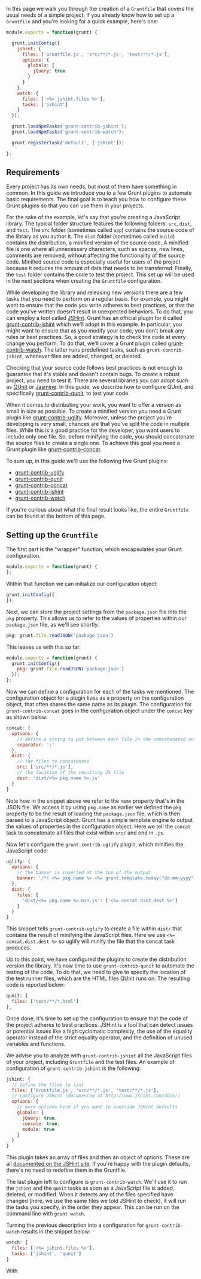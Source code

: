 
In this page we walk you through the creation of a `Gruntfile` that covers the usual needs of a simple project. If you already know how to set up a `Gruntfile` and you're looking for a quick example, here's one:

```js
module.exports = function(grunt) {

  grunt.initConfig({
    jshint: {
      files: ['Gruntfile.js', 'src/**/*.js', 'test/**/*.js'],
      options: {
        globals: {
          jQuery: true
        }
      }
    },
    watch: {
      files: ['<%= jshint.files %>'],
      tasks: ['jshint']
    }
  });

  grunt.loadNpmTasks('grunt-contrib-jshint');
  grunt.loadNpmTasks('grunt-contrib-watch');

  grunt.registerTask('default', ['jshint']);

};
```

## Requirements

Every project has its own needs, but most of them have something in common. In this guide we introduce you to a few Grunt plugins to automate basic requirements. The final goal is to teach you how to configure these Grunt plugins so that you can use them in your projects.

For the sake of the example, let's say that you're creating a JavaScript library. The typical folder structure features the following folders: `src`, `dist`, and `test`. The `src` folder (sometimes called `app`) contains the source code of the library as you author it. The `dist` folder (sometimes called `build`) contains the distribution, a minified version of the source code. A minified file is one where all unnecessary characters, such as spaces, new lines, comments are removed, without affecting the functionality of the source code. Minified source code is especially useful for users of the project because it reduces the amount of data that needs to be transferred. Finally, the `test` folder contains the code to test the project. This set up will be used in the next sections when creating the `Gruntfile` configuration.

While developing the library and releasing new versions there are a few tasks that you need to perform on a regular basis. For example, you might want to ensure that the code you write adheres to best practices, or that the code you've written doesn't result in unexpected behaviors. To do that, you can employ a tool called [JSHint](http://jshint.com/about/). Grunt has an official plugin for it called [grunt-contrib-jshint](https://github.com/gruntjs/grunt-contrib-jshint) which we'll adopt in this example. In particular, you might want to ensure that as you modify your code, you don't break any rules or best practices. So, a good strategy is to check the code at every change you perform. To do that, we'll cover a Grunt plugin called [grunt-contrib-watch](https://github.com/gruntjs/grunt-contrib-watch). The latter runs predefined tasks, such as `grunt-contrib-jshint`, whenever files are added, changed, or deleted.

Checking that your source code follows best practices is not enough to guarantee that it's stable and doesn't contain bugs. To create a robust project, you need to test it. There are several libraries you can adopt such as [QUnit](https://qunitjs.com/) or [Jasmine](http://jasmine.github.io/). In this guide, we describe how to configure QUnit, and specifically [grunt-contrib-qunit](https://github.com/gruntjs/grunt-contrib-qunit), to test your code.

When it comes to distributing your work, you want to offer a version as small in size  as possible. To create a minified version you need a Grunt plugin like [grunt-contrib-uglify](https://github.com/gruntjs/grunt-contrib-uglify). Moreover, unless the project you're developing is very small, chances are that you've split the code in multiple files. While this is a good practice for the developer, you want users to include only one file. So, before minifying the code, you should concatenate the source files to create a single one. To achieve this goal you need a Grunt plugin like [grunt-contrib-concat](https://github.com/gruntjs/grunt-contrib-concat).

To sum up, in this guide we'll use the following five Grunt plugins:

* [grunt-contrib-uglify](https://github.com/gruntjs/grunt-contrib-uglify)
* [grunt-contrib-qunit](https://github.com/gruntjs/grunt-contrib-qunit)
* [grunt-contrib-concat](https://github.com/gruntjs/grunt-contrib-concat)
* [grunt-contrib-jshint](https://github.com/gruntjs/grunt-contrib-jshint)
* [grunt-contrib-watch](https://github.com/gruntjs/grunt-contrib-watch)

If you're curious about what the final result looks like, the entire `Gruntfile` can be found at the bottom of this page.

## Setting up the `Gruntfile`

The first part is the "wrapper" function, which encapsulates your Grunt configuration.

```js
module.exports = function(grunt) {
};
```

Within that function we can initialize our configuration object:

```js
grunt.initConfig({
});
```

Next, we can store the project settings from the `package.json` file into the `pkg` property. This allows us to refer to the values of properties within our `package.json` file, as we'll see shortly.

```js
pkg: grunt.file.readJSON('package.json')
```

This leaves us with this so far:

```js
module.exports = function(grunt) {
  grunt.initConfig({
    pkg: grunt.file.readJSON('package.json')
  });
};
```

Now we can define a configuration for each of the tasks we mentioned. The configuration object for a plugin lives as a property on the configuration object, that often shares the same name as its plugin. The configuration for `grunt-contrib-concat` goes in the configuration object under the `concat` key as shown below:

```js
concat: {
  options: {
    // define a string to put between each file in the concatenated output
    separator: ';'
  },
  dist: {
    // the files to concatenate
    src: ['src/**/*.js'],
    // the location of the resulting JS file
    dest: 'dist/<%= pkg.name %>.js'
  }
}
```

Note how in the snippet above we refer to the `name` property that's in the JSON file. We access it by using `pkg.name` as earlier we defined the `pkg` property to be the result of loading the `package.json` file, which is then parsed to a JavaScript object. Grunt has a simple template engine to output the values of properties in the configuration object. Here we tell the `concat` task to concatenate all files that exist within `src/` and end in `.js`.

Now let's configure the `grunt-contrib-uglify` plugin, which minifies the JavaScript code:

```js
uglify: {
  options: {
    // the banner is inserted at the top of the output
    banner: '/*! <%= pkg.name %> <%= grunt.template.today("dd-mm-yyyy") %> */\n'
  },
  dist: {
    files: {
      'dist/<%= pkg.name %>.min.js': ['<%= concat.dist.dest %>']
    }
  }
}
```

This snippet tells `grunt-contrib-uglify` to create a file within `dist/` that contains the result of minifying the JavaScript files. Here we use `<%= concat.dist.dest %>` so uglify will minify the file that the concat task produces.

Up to this point, we have configured the plugins to create the distribution version the library. It's now time to use `grunt-contrib-qunit` to automate the testing of the code. To do that, we need to give to specify the location of the test runner files, which are the HTML files QUnit runs on. The resulting code is reported below:

```js
qunit: {
  files: ['test/**/*.html']
},
```

Once done, it's time to set up the configuration to ensure that the code of the project adheres to best practices. JSHint is a tool that can detect issues or potential issues like a high cyclomatic complexity, the use of the equality operator instead of the strict equality operator, and the definition of unused variables and functions.

We advise you to analyze with `grunt-contrib-jshint` all the JavaScript files of your project, including `Gruntfile` and the test files. An example of configuration of `grunt-contrib-jshint` is the following:

```js
jshint: {
  // define the files to lint
  files: ['Gruntfile.js', 'src/**/*.js', 'test/**/*.js'],
  // configure JSHint (documented at http://www.jshint.com/docs/)
  options: {
    // more options here if you want to override JSHint defaults
    globals: {
      jQuery: true,
      console: true,
      module: true
    }
  }
}
```

This plugin takes an array of files and then an object of options. These are all [documented on the JSHint site](http://www.jshint.com/docs/). If you're happy with the plugin defaults, there's no need to redefine them in the Gruntfile.

The last plugin left to configure is `grunt-contrib-watch`. We'll use it to run the `jshint` and the `qunit` tasks as soon as a JavaScript file is added, deleted, or modified. When it detects any of the files specified have changed (here, we use the same files we told JSHint to check), it will run the tasks you specify, in the order they appear. This can be run on the command line with `grunt watch`.

Turning the previous description into a configuration for `grunt-contrib-watch` results in the snippet below:

```js
watch: {
  files: ['<%= jshint.files %>'],
  tasks: ['jshint', 'qunit']
}
```

With
